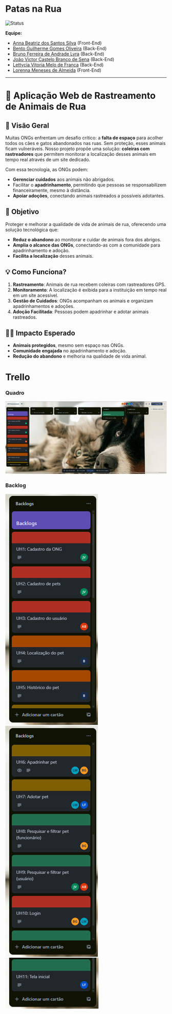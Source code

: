 # Patas na Rua

![Status](https://img.shields.io/badge/status-EmDesenvolvimento-yellow)

**Equipe:**
- [Anna Beatriz dos Santos Silva](https://github.com/Anninhaxs) (Front-End)
- [Bento Guilherme Gomes Oliveira](https://github.com/bnnto) (Back-End)
- [Bruno Ferreira de Andrade Lyra](https://github.com/BrunoFerreiraLyra) (Back-End)
- [João Victor Castelo Branco de Sena](https://github.com/joao0cb) (Back-End)
- [Lettycia Vitoria Melo de França](https://github.com/LettyciaDev) (Back-End)
- [Lorenna Meneses de Almeida](https://github.com/lorennam) (Front-End)

---
# 🐾 Aplicação Web de Rastreamento de Animais de Rua

## 🌟 Visão Geral
Muitas ONGs enfrentam um desafio crítico: a **falta de espaço** para acolher todos os cães e gatos abandonados nas ruas. Sem proteção, esses animais ficam vulneráveis. Nosso projeto propõe uma solução: **coleiras com rastreadores** que permitem monitorar a localização desses animais em tempo real através de um site dedicado.

Com essa tecnologia, as ONGs podem:
- **Gerenciar cuidados** aos animais não abrigados.
- Facilitar o **apadrinhamento**, permitindo que pessoas se responsabilizem financeiramente, mesmo à distância.
- **Apoiar adoções**, conectando animais rastreados a possíveis adotantes.

## 🎯 Objetivo
Proteger e melhorar a qualidade de vida de animais de rua, oferecendo uma solução tecnológica que:
- **Reduz o abandono** ao monitorar e cuidar de animais fora dos abrigos.
- **Amplia o alcance das ONGs**, conectando-as com a comunidade para apadrinhamento e adoção.
- **Facilita a localização** desses animais.

## 💡 Como Funciona?
1. **Rastreamento**: Animais de rua recebem coleiras com rastreadores GPS.
2. **Monitoramento**: A localização é exibida para a instituição em tempo real em um site acessível.
3. **Gestão de Cuidados**: ONGs acompanham os animais e organizam apadrinhamentos e adoções.
4. **Adoção Facilitada**: Pessoas podem apadrinhar e adotar animais rastreados.

## 🐕‍🦺 Impacto Esperado
- **Animais protegidos**, mesmo sem espaço nas ONGs.
- **Comunidade engajada** no apadrinhamento e adoção.
- **Redução do abandono** e melhoria na qualidade de vida animal.

# Trello

### Quadro

![quadro](./assets/QuadroTrello.png)

### Backlog

![backlog1](./assets/Backlog1.png)
![Backlog2](./assets/Backlog23.png)
![Backlog3](./assets/Backlog32.png)
